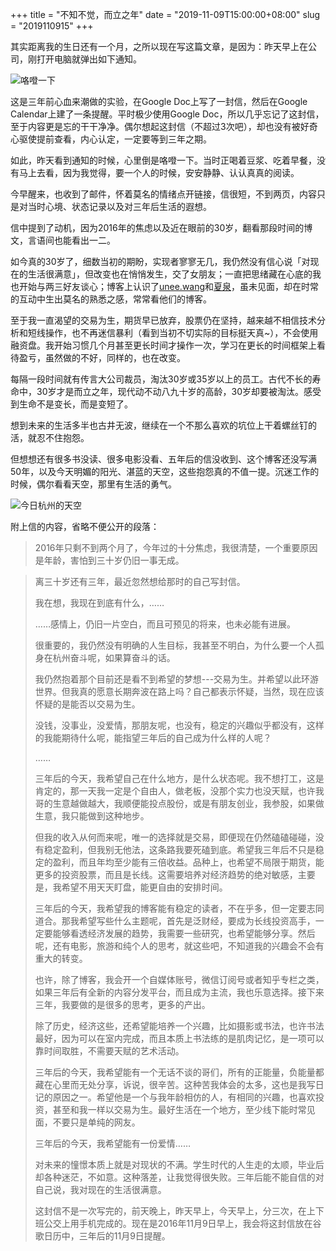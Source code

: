 +++
title = "不知不觉，而立之年"
date = "2019-11-09T15:00:00+08:00"
slug = "2019110915"
+++

其实距离我的生日还有一个月，之所以现在写这篇文章，是因为：昨天早上在公司，刚打开电脑就弹出如下通知。

![咯噔一下](/blog_static/2019/20191109-letter-0.png)

这是三年前心血来潮做的实验，在Google Doc上写了一封信，然后在Google Calendar上建了一条提醒。平时极少使用Google Doc，所以几乎忘记了这封信，至于内容更是忘的干干净净。偶尔想起这封信（不超过3次吧），却也没有被好奇心驱使提前查看，内心认定，一定要等到三年之期。

如此，昨天看到通知的时候，心里倒是咯噔一下。当时正喝着豆浆、吃着早餐，没有马上去看，因为我觉得，要一个人的时候，安安静静、认认真真的阅读。

今早醒来，也收到了邮件，怀着莫名的情绪点开链接，信很短，不到两页，内容只是对当时心境、状态记录以及对三年后生活的遐想。

信中提到了动机，因为2016年的焦虑以及近在眼前的30岁，翻看那段时间的博文，言语间也能看出一二。

如今真的30岁了，细数当初的期盼，实现者寥寥无几，我仍然没有信心说「对现在的生活很满意」，但改变也在悄悄发生，交了女朋友；一直把思绪藏在心底的我也开始与两三好友谈心；博客上认识了[unee.wang](https://unee.wang/)和[夏泉](https://www.hxueh.net/)，虽未见面，却在时常的互动中生出莫名的熟悉之感，常常看他们的博客。

至于我一直渴望的交易为生，期货早已放弃，股票仍在坚持，越来越不相信技术分析和短线操作，也不再迷信暴利（看到当初不切实际的目标挺天真~），不会使用融资盘。我开始习惯几个月甚至更长时间才操作一次，学习在更长的时间框架上看待盈亏，虽然做的不好，同样的，也在改变。

每隔一段时间就有传言大公司裁员，淘汰30岁或35岁以上的员工。古代不长的寿命中，30岁才是而立之年，现代动不动八九十岁的高龄，30岁却要被淘汰。感受到生命不是变长，而是变短了。

想到未来的生活多半也古井无波，继续在一个不那么喜欢的坑位上干着螺丝钉的活，就忍不住抱怨。

但想想还有很多书没读、很多电影没看、五年后的信没收到、这个博客还没写满50年，以及今天明媚的阳光、湛蓝的天空，这些抱怨真的不值一提。沉迷工作的时候，偶尔看看天空，那里有生活的勇气。

![今日杭州的天空](/blog_static/2019/20191109-letter-1.jpg)


附上信的内容，省略不便公开的段落：

>2016年只剩不到两个月了，今年过的十分焦虑，我很清楚，一个重要原因是年龄，害怕到三十岁仍旧一事无成。

>离三十岁还有三年，最近忽然想给那时的自己写封信。
>
>我在想，我现在到底有什么，……
>
>……感情上，仍旧一片空白，而且可预见的将来，也未必能有进展。
>
>很重要的，我仍然没有明确的人生目标，我甚至不明白，为什么要一个人孤身在杭州奋斗呢，如果算奋斗的话。
>
>我仍然抱着那个目前还是看不到希望的梦想---交易为生。并希望以此环游世界。但我真的愿意长期奔波在路上吗？自己都表示怀疑，当然，现在应该怀疑的是能否以交易为生。
>
>没钱，没事业，没爱情，那朋友呢，也没有，稳定的兴趣似乎都没有，这样的我能期待什么呢，能指望三年后的自己成为什么样的人呢？
>
>……
>
>三年后的今天，我希望自己在什么地方，是什么状态呢。我不想打工，这是肯定的，那一天我一定是个自由人，做老板，没那个实力也没天赋，也许我哥的生意越做越大，我顺便能投点股份，或是有朋友创业，我参股，如果做生意，我只能做到这种地步。
>
>但我的收入从何而来呢，唯一的选择就是交易，即便现在仍然磕磕碰碰，没有稳定盈利，但我别无他法，这条路我要死磕到底。希望我三年后不只是稳定的盈利，而且年均至少能有三倍收益。品种上，也希望不局限于期货，能更多的投资股票，而且是长线。这需要培养对经济趋势的绝对敏感，主要是，我希望不用天天盯盘，能更自由的安排时间。
>
>三年后的今天，我希望我的博客能有稳定的读者，不在乎多，但一定要志同道合。那我希望写些什么主题呢，首先是泛财经，要成为长线投资高手，一定要能够看透经济发展的趋势，我需要一些研究，也希望能够分享。然后呢，还有电影，旅游和纯个人的思考，就这些吧，不知道我的兴趣会不会有重大的转变。
>
>也许，除了博客，我会开一个自媒体账号，微信订阅号或者知乎专栏之类，如果三年后有全新的内容分发平台，而且成为主流，我也乐意选择。接下来三年，我要做的是很多的思考，更多的产出。
>
>除了历史，经济这些，还希望能培养一个兴趣，比如摄影或书法，也许书法最好，因为可以在室内完成，而且本质上书法练的是肌肉记忆，是一项可以靠时间取胜，不需要天赋的艺术活动。
>
>三年后的今天，我希望能有一个无话不谈的哥们，所有的正能量，负能量都藏在心里而无处分享，诉说，很辛苦。这种苦我体会的太多，这也是我写日记的原因之一。希望他是一个与我年龄相仿的人，有相同的兴趣，也喜欢投资，甚至和我一样以交易为生。最好生活在一个地方，至少线下能时常见面，不要只是单纯的网友。
>
>三年后的今天，我希望能有一份爱情……
>
>对未来的憧憬本质上就是对现状的不满。学生时代的人生走的太顺，毕业后却各种迷茫，不如意。这种落差，让我觉得很失败。三年后能不能自信的对自己说，我对现在的生活很满意。
>
>这封信不是一次写完的，前天晚上，昨天早上，今天早上，分三次，在上下班公交上用手机完成的。现在是2016年11月9日早上，我会将这封信放在谷歌日历中，三年后的11月9日提醒。


